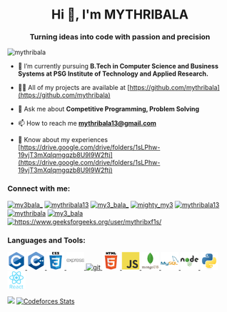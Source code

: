 <h1 align="center">Hi 👋, I'm MYTHRIBALA</h1>
<h3 align="center">Turning ideas into code with passion and precision</h3>

<p align="left"> <img src="https://komarev.com/ghpvc/?username=mythribala&label=Profile%20views&color=0e75b6&style=flat" alt="mythribala" /> </p>

- 🔭 I’m currently pursuing **B.Tech in Computer Science and Business Systems at PSG Institute of Technology and Applied Research.**

- 👨‍💻 All of my projects are available at [https://github.com/mythribala](https://github.com/mythribala)

- 💬 Ask me about **Competitive Programming, Problem Solving**

- 📫 How to reach me **mythribala13@gmail.com**

- 📄 Know about my experiences [https://drive.google.com/drive/folders/1sLPhw-19vjT3mXqlqmgqzb8U9I9W2ftj](https://drive.google.com/drive/folders/1sLPhw-19vjT3mXqlqmgqzb8U9I9W2ftj)

<h3 align="left">Connect with me:</h3>
<p align="left">
<a href="https://twitter.com/my3bala_" target="blank"><img align="center" src="https://raw.githubusercontent.com/rahuldkjain/github-profile-readme-generator/master/src/images/icons/Social/twitter.svg" alt="my3bala_" height="30" width="40" /></a>
<a href="https://linkedin.com/in/mythribala13" target="blank"><img align="center" src="https://raw.githubusercontent.com/rahuldkjain/github-profile-readme-generator/master/src/images/icons/Social/linked-in-alt.svg" alt="mythribala13" height="30" width="40" /></a>
<a href="https://instagram.com/my3_bala_" target="blank"><img align="center" src="https://raw.githubusercontent.com/rahuldkjain/github-profile-readme-generator/master/src/images/icons/Social/instagram.svg" alt="my3_bala_" height="30" width="40" /></a>
<a href="https://www.codechef.com/users/mighty_my3" target="blank"><img align="center" src="https://cdn.jsdelivr.net/npm/simple-icons@3.1.0/icons/codechef.svg" alt="mighty_my3" height="30" width="40" /></a>
<a href="https://www.hackerrank.com/mythribala13" target="blank"><img align="center" src="https://raw.githubusercontent.com/rahuldkjain/github-profile-readme-generator/master/src/images/icons/Social/hackerrank.svg" alt="mythribala13" height="30" width="40" /></a>
<a href="https://codeforces.com/profile/mythribala" target="blank"><img align="center" src="https://raw.githubusercontent.com/rahuldkjain/github-profile-readme-generator/master/src/images/icons/Social/codeforces.svg" alt="mythribala" height="30" width="40" /></a>
<a href="https://www.leetcode.com/my3_bala" target="blank"><img align="center" src="https://raw.githubusercontent.com/rahuldkjain/github-profile-readme-generator/master/src/images/icons/Social/leet-code.svg" alt="my3_bala" height="30" width="40" /></a>
<a href="https://auth.geeksforgeeks.org/user/https://www.geeksforgeeks.org/user/mythribxf1s/" target="blank"><img align="center" src="https://raw.githubusercontent.com/rahuldkjain/github-profile-readme-generator/master/src/images/icons/Social/geeks-for-geeks.svg" alt="https://www.geeksforgeeks.org/user/mythribxf1s/" height="30" width="40" /></a>
</p>

<h3 align="left">Languages and Tools:</h3>
<p align="left"> <a href="https://www.cprogramming.com/" target="_blank" rel="noreferrer"> <img src="https://raw.githubusercontent.com/devicons/devicon/master/icons/c/c-original.svg" alt="c" width="40" height="40"/> </a> <a href="https://www.w3schools.com/cpp/" target="_blank" rel="noreferrer"> <img src="https://raw.githubusercontent.com/devicons/devicon/master/icons/cplusplus/cplusplus-original.svg" alt="cplusplus" width="40" height="40"/> </a> <a href="https://www.w3schools.com/css/" target="_blank" rel="noreferrer"> <img src="https://raw.githubusercontent.com/devicons/devicon/master/icons/css3/css3-original-wordmark.svg" alt="css3" width="40" height="40"/> </a> <a href="https://expressjs.com" target="_blank" rel="noreferrer"> <img src="https://raw.githubusercontent.com/devicons/devicon/master/icons/express/express-original-wordmark.svg" alt="express" width="40" height="40"/> </a> <a href="https://git-scm.com/" target="_blank" rel="noreferrer"> <img src="https://www.vectorlogo.zone/logos/git-scm/git-scm-icon.svg" alt="git" width="40" height="40"/> </a> <a href="https://www.w3.org/html/" target="_blank" rel="noreferrer"> <img src="https://raw.githubusercontent.com/devicons/devicon/master/icons/html5/html5-original-wordmark.svg" alt="html5" width="40" height="40"/> </a> <a href="https://developer.mozilla.org/en-US/docs/Web/JavaScript" target="_blank" rel="noreferrer"> <img src="https://raw.githubusercontent.com/devicons/devicon/master/icons/javascript/javascript-original.svg" alt="javascript" width="40" height="40"/> </a> <a href="https://www.mongodb.com/" target="_blank" rel="noreferrer"> <img src="https://raw.githubusercontent.com/devicons/devicon/master/icons/mongodb/mongodb-original-wordmark.svg" alt="mongodb" width="40" height="40"/> </a> <a href="https://www.mysql.com/" target="_blank" rel="noreferrer"> <img src="https://raw.githubusercontent.com/devicons/devicon/master/icons/mysql/mysql-original-wordmark.svg" alt="mysql" width="40" height="40"/> </a> <a href="https://nodejs.org" target="_blank" rel="noreferrer"> <img src="https://raw.githubusercontent.com/devicons/devicon/master/icons/nodejs/nodejs-original-wordmark.svg" alt="nodejs" width="40" height="40"/> </a> <a href="https://www.python.org" target="_blank" rel="noreferrer"> <img src="https://raw.githubusercontent.com/devicons/devicon/master/icons/python/python-original.svg" alt="python" width="40" height="40"/> </a> <a href="https://reactjs.org/" target="_blank" rel="noreferrer"> <img src="https://raw.githubusercontent.com/devicons/devicon/master/icons/react/react-original-wordmark.svg" alt="react" width="40" height="40"/> </a> </p>

![](https://leetcard.jacoblin.cool/my3_bala?ext=heatmap)
[![Codeforces Stats](https://codeforces-readme-stats.vercel.app/api/card?username=mythribala)](https://codeforces.com/profile/mythribala)
